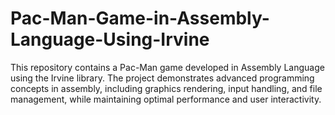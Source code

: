 # Pac-Man-Game-in-Assembly-Language-Using-Irvine
This repository contains a Pac-Man game developed in Assembly Language using the Irvine library. The project demonstrates advanced programming concepts in assembly, including graphics rendering, input handling, and file management, while maintaining optimal performance and user interactivity.
